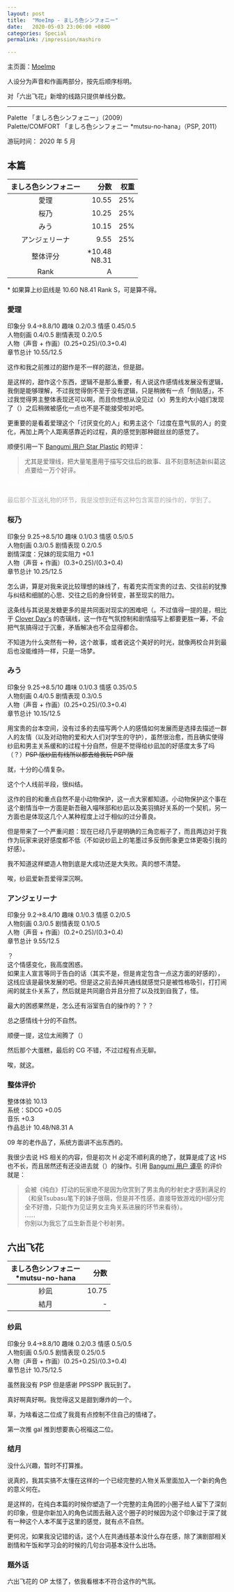 ```yaml
---
layout: post
title:  "MoeImp - ましろ色シンフォニー"
date:   2020-05-03 23:06:00 +0800
categories: Special
permalink: /impression/mashiro

---
```


主页面：[MoeImp](http://yoro.xyz/impression)

人设分为声音和作画两部分，按先后顺序标明。

对「六出飞花」新增的线路只提供单线分数。

---

Palette 「ましろ色シンフォニー」（2009）  
Palette/COMFORT 「ましろ色シンフォニー *mutsu-no-hana」（PSP, 2011）

游玩时间： 2020 年 5 月

## 本篇

| ましろ色シンフォニー | 分数 | 权重 |
| :---------------: |---: |---: |
| 愛理 | 10.55 |25%|
| 桜乃 | 10.25 |25%|
| みう | 10.15 |25%|
| アンジェリーナ | 9.55 |25%|
| 整体评分 | \*10.48<br />N8.31 | |
|Rank| A | |

\* 如果算上纱凪线是 10.60 N8.41 Rank S，可是算不得。

### 愛理

印象分 9.4→8.8/10 趣味 0.2/0.3 情感 0.45/0.5  
人物刻画 0.4/0.5 剧情表现 0.2/0.5  
人物（声音 + 作画）(0.25+0.25)/(0.3+0.4)  
章节总计 10.55/12.5

这作和我之前推过的甜作是不一样的甜法，但是甜。

是这样的，甜作这个东西，逻辑不是那么重要，有人说这作感情线发展没有逻辑，我倒是能够理解，不过我觉得倒不至于没有逻辑，只是稍微有一点「倒贴感」，不过我觉得男主整体表现还可以啊，而且你想想从没见过（x）男生的大小姐们发现了（）之后稍微被感化一点也不是不能接受啦对吧。

更重要的是看着爱理这个「讨厌变化的人」和男主这个「过度在意气氛的人」的变化，再加上两个人距离感靠近的过程，真的感觉到那种甜丝丝的感觉了。

顺便引用一下 [Bangumi 用户 Star Plastic](http://bgm.tv/user/509993) 的短评：

> 尤其是爱理线，把大量笔墨用于描写交往后的故事、且不刻意制造新纠葛这点要给一万个好评。

<p style="color: #FFFFFF">有的时候就想起了自己的当年（x</p>

<p style="color: #AAAAAA">最后那个互送礼物的环节，我是没想到还有这种包含寓意的操作的，学到了。</p>

### 桜乃

印象分 9.25→8.5/10 趣味 0.1/0.3 情感 0.5/0.5  
人物刻画 0.3/0.5 剧情表现 0.2/0.5  
剧情深度：兄妹的现实阻力 +0.1  
人物（声音 + 作画）(0.3+0.25)/(0.3+0.4)  
章节总计 10.25/12.5

怎么讲，算是对我来说比较理想的妹线了，有着充实而宝贵的过去、交往前的犹豫与纠结和细腻的心思、交往之后的身份转变，甚至现实的阻力。

这条线与其说是发糖更多的是共同面对现实的困难吧（。不过值得一提的是，相比于 [Clover Day's](./cd) 的杏璃线，这一作在气氛控制和剧情描写上都要更胜一筹，不会把气氛搞得过于沉重，矛盾解决也不会显得都合。

不知道为什么突然有一种，这个故事，或者说这个美好的时光，就像两校合并到最后也没能维持一样，只是一场梦。

### みう

印象分 9.25→8.5/10 趣味 0.1/0.3 情感 0.35/0.5  
人物刻画 0.4/0.5 剧情表现 0.3/0.5  
人物（声音 + 作画）(0.25+0.25)/(0.3+0.4)  
章节总计 10.15/12.5

用宝贵的台本空间，没有过多的去描写两个人的感情如何发展而是选择去描述一群人的友情（以及对动物的爱和大人们对学生的守护），虽然很治愈，而且确实使得纱凪和男主关系缓和的过程十分自然，但是不觉得给纱凪加的好感度太多了吗（？）~~PSP 版纱凪有线所以都去给我玩 PSP 版~~

就，十分的心情复杂。

这个个人线前半段，很纠结。

这作的目的和重点自然不是小动物保护，这一点大家都知道。小动物保护这个事在这个剧情当中一方面是新吾融入喵咪部和纱凪以及美羽搞好关系的一个契机，另一方面也是体现这几个人某种程度上过于相似的过分善良。

但是带来了一个严重问题：现在已经几乎是明确的三角恋板子了，而且两边对于我作为玩家来说好感度都不低（不如说纱凪上的笔墨过多反倒形象更立体更吸引我的好感）。

我不知道这样塑造人物到底是大成功还是大失败。真的想不清楚。

唉，纱凪爱新吾爱得深沉啊。

### アンジェリーナ

印象分 9.2→8.4/10 趣味 0.1/0.3 情感 0.2/0.5  
人物刻画 0.3/0.5 剧情表现 0.1/0.5  
人物（声音 + 作画）(0.2+0.25)/(0.3+0.4)  
章节总计 9.55/12.5

？  
这个情感变化，我高度困惑。  
如果主人宣言等同于告白的话（其实不是，但是肯定包含一点这方面的好感的），这线应该是最快发展的吧。但是这之前去掉共通线就感觉只是被性格吸引，打打闹闹的就主仆关系了，然后就是共同磨合并且分担了以及找到自我了，怪。

最大的困惑果然是，怎么还有浴室告白的操作的？？？

总之感情线十分的不自然。

顺便一提，这位太闹腾了（）

然后那个大蛋糕，最后的 CG 不错，不过过程有点无聊。

唉，就这。

### 整体评价

整体体验 10.13  
系统：SDCG +0.05  
音乐 +0.3  
作品总计 10.48/N8.31 A

09 年的老作品了，系统方面讲不出东西的。

我很少去说 HS 相关的内容，但是初次 H 必定不顺利真的绝了，就算是成了这 HS 也不长，而且居然还有还没进去就（）的操作。引用 [Bangumi 用户 谭亭](http://bgm.tv/user/240852) 的评价就是：

> 会被《纯白》打动的玩家绝不是因为欣赏到了男主角的秒射史才感到满足的（和泉Tsubasu笔下的妹子很萌，但是并不性感，直接导致游戏的H部分完全不好撸，只能作为见证男女主角关系进展的环节来看待）。  
> ……  
> 你别以为我忘了瓜生新吾是个秒射男。

## 六出飞花

| ましろ色シンフォニー<br />*mutsu-no-hana | 分数 |
| :---------------: |---: |
| 紗凪 | 10.75 |
| 結月 | - |

### 纱凪

印象分 9.4→8.8/10 趣味 0.2/0.3 情感 0.5/0.5  
人物刻画 0.5/0.5 剧情表现 0.25/0.5  
人物（声音 + 作画）(0.25+0.25)/(0.3+0.4)  
章节总计 10.75/12.5

虽然我没有 PSP 但是感谢 PPSSPP 我玩到了。

真好啊真好啊。我觉得这又是甜到爆炸的一个。

草，为啥看这二位成了我竟有点控制不住自己的情绪了。

第一次推 gal 推到想要衷心祝福这二位。

### 结月

没什么兴趣，暂时不打算推。

说真的，我其实搞不太懂在这样的一个已经完整的人物关系里面加入一个新的角色的意义何在。

是这样的，在纯白本篇的时候你塑造了一个完整的主角团的小圈子给人留下了深刻的印象，但是你新加入的角色试图去融入这个圈子的时候因为这个印象过于深了就有一种这个人本不属于这里的感觉，就有点不自然。

更何况，如果我没记错的话，这个人在共通线基本没什么存在感，除了演剧部相关剧情和午饭和学习会的时候的几句台词基本没什么出场。

### 题外话

六出飞花的 OP 太怪了，依我看根本不符合这作的气氛。
